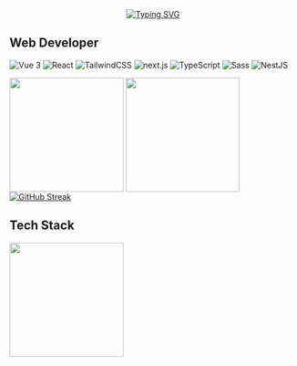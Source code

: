 <div align="center">
  <a href="https://blog.ivyrong.xyz/">
    <img src="https://readme-typing-svg.demolab.com?font=Fira+Code&pause=1000&color=024EF7&width=435&lines=A Web Developer！&center=true&size=27" alt="Typing SVG" />
  </a>
</div>

##  Web Developer



<p>
<img alt="Vue 3" src="https://img.shields.io/badge/-Vue-5BA17F?style=flat-square&logo=vue.js&logoColor=white" />
<img alt="React" src="https://img.shields.io/badge/-React-45b8d8?style=flat-square&logo=react&logoColor=white" />
<img alt="TailwindCSS"
src="https://img.shields.io/badge/-tailwindcss-50B3D0?style=flat-square&logo=tailwindcss&logoColor=white" />
<img alt="next.js" src="https://img.shields.io/badge/-Next.js-000000?style=flat-square&logo=next.js&logoColor=white" />
<img alt="TypeScript" src="https://img.shields.io/badge/-TypeScript-007ACC?style=flat-square&logo=typescript&logoColor=white" />
<img alt="Sass" src="https://img.shields.io/badge/-Sass-CC6699?style=flat-square&logo=sass&logoColor=white" />
<img alt="NestJS" src="https://img.shields.io/badge/-NestJS-ea2845?style=flat-square&logo=nestjs&logoColor=white" />
</p>

<span >
  <img height=200 align="center" src="https://github-readme-stats.vercel.app/api?username=ivy-rong" />
</span>

<span>
  <img height=200 align="center" src="https://github-readme-stats.vercel.app/api/top-langs?username=ivy-rong&layout=compact&langs_count=8&card_width=320" />
</span>

 <a href="https://git.io/streak-stats">
            <img
              alt="GitHub Streak"
              src="https://github-readme-streak-stats.herokuapp.com?user=ivy-rong&theme=dark&hide_border=true&type=svg&background=EB545400&ring=FEFE5B&currStreakLabel=FEFE5B"
            />
 </a>



##  Tech Stack

<span>
  <img height=200 align="center"   src="https://skillicons.dev/icons?i=js,html,css,d3,docker,express,git,mysql,nestjs,nextjs,nodejs,nuxtjs,pinia,postgres,react,sass,supabase,tailwind,ts,vite,vue,prisma"
           />
</span>

